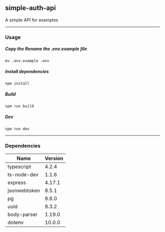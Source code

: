 ## simple-auth-api

A simple API for examples

---

### Usage

##### Copy the Rename the .env.example file
`mv .env.example .env`

##### Install dependencies
`npm install`

##### Build
`npm run build`

##### Dev
`npm run dev`

---

### Dependencies

| Name         | Version |
|--------------|---------|
| typescript   | 4.2.4  |
| ts-node-dev  | 1.1.6  |
| express      | 4.17.1 |
| jsonwebtoken | 8.5.1  |
| pg           | 8.6.0  |
| uuid         | 8.3.2  |
| body-parser  | 1.19.0 |
| dotenv       | 10.0.0 |